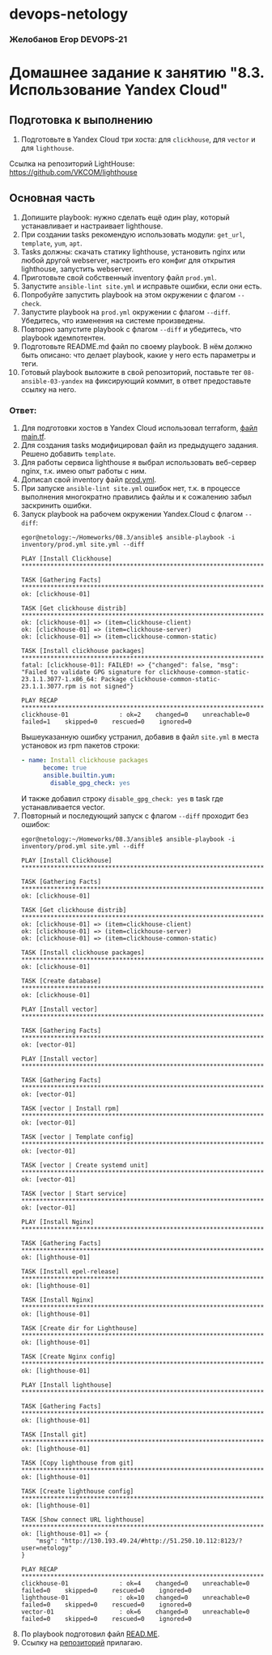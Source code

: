 # devops-netology
### Желобанов Егор DEVOPS-21

# Домашнее задание к занятию "8.3. Использование Yandex Cloud"

## Подготовка к выполнению

1. Подготовьте в Yandex Cloud три хоста: для `clickhouse`, для `vector` и для `lighthouse`.

Ссылка на репозиторий LightHouse: https://github.com/VKCOM/lighthouse

## Основная часть

1. Допишите playbook: нужно сделать ещё один play, который устанавливает и настраивает lighthouse.
2. При создании tasks рекомендую использовать модули: `get_url`, `template`, `yum`, `apt`.
3. Tasks должны: скачать статику lighthouse, установить nginx или любой другой webserver, настроить его конфиг для открытия lighthouse, запустить webserver.
4. Приготовьте свой собственный inventory файл `prod.yml`.
5. Запустите `ansible-lint site.yml` и исправьте ошибки, если они есть.
6. Попробуйте запустить playbook на этом окружении с флагом `--check`.
7. Запустите playbook на `prod.yml` окружении с флагом `--diff`. Убедитесь, что изменения на системе произведены.
8. Повторно запустите playbook с флагом `--diff` и убедитесь, что playbook идемпотентен.
9. Подготовьте README.md файл по своему playbook. В нём должно быть описано: что делает playbook, какие у него есть параметры и теги.
10. Готовый playbook выложите в свой репозиторий, поставьте тег `08-ansible-03-yandex` на фиксирующий коммит, в ответ предоставьте ссылку на него.

### Ответ:
1. Для подготовки хостов в Yandex Cloud использовал terraform, [файл main.tf](/practice/08.3/terraform/main.tf).
2. Для создания tasks модифицировал файл из предыдущего задания. Решено добавить `template`.
3. Для работы сервиса lighthouse я выбрал использовать веб-сервер nginx, т.к. имею опыт работы с ним.
4. Дописал свой inventory файл [prod.yml](/practice/08.3/ansible/playbook/inventory/prod.yml).
5. При запуске `ansible-lint site.yml` ошибок нет, т.к. в процессе выполнения многократно правились файлы и к сожалению забыл заскринить ошибки.
6. Запуск playbook на рабочем окружении Yandex.Cloud с флагом `--diff`:
    ```shell
    egor@netology:~/Homeworks/08.3/ansible$ ansible-playbook -i inventory/prod.yml site.yml --diff
    
    PLAY [Install Clickhouse] ************************************************************************************************************************************************************
    
    TASK [Gathering Facts] ***************************************************************************************************************************************************************
    ok: [clickhouse-01]
    
    TASK [Get clickhouse distrib] ********************************************************************************************************************************************************
    ok: [clickhouse-01] => (item=clickhouse-client)
    ok: [clickhouse-01] => (item=clickhouse-server)
    ok: [clickhouse-01] => (item=clickhouse-common-static)
    
    TASK [Install clickhouse packages] ***************************************************************************************************************************************************
    fatal: [clickhouse-01]: FAILED! => {"changed": false, "msg": "Failed to validate GPG signature for clickhouse-common-static-23.1.1.3077-1.x86_64: Package clickhouse-common-static-23.1.1.3077.rpm is not signed"}
    
    PLAY RECAP ***************************************************************************************************************************************************************************
    clickhouse-01              : ok=2    changed=0    unreachable=0    failed=1    skipped=0    rescued=0    ignored=0
    ```  
   Вышеуказанную ошибку устранил, добавив в файл `site.yml` в места установок из rpm пакетов строки:
   ```yaml
   - name: Install clickhouse packages
         become: true
         ansible.builtin.yum:
           disable_gpg_check: yes
   ```  
   И также добавил строку `disable_gpg_check: yes` в task где устанавливается vector.
7. Повторный и последующий запуск с флагом `--diff` проходит без ошибок:
    ```shell
    egor@netology:~/Homeworks/08.3/ansible$ ansible-playbook -i inventory/prod.yml site.yml --diff
    
    PLAY [Install Clickhouse] ************************************************************************************************************************************************************
    
    TASK [Gathering Facts] ***************************************************************************************************************************************************************
    ok: [clickhouse-01]
    
    TASK [Get clickhouse distrib] ********************************************************************************************************************************************************
    ok: [clickhouse-01] => (item=clickhouse-client)
    ok: [clickhouse-01] => (item=clickhouse-server)
    ok: [clickhouse-01] => (item=clickhouse-common-static)
    
    TASK [Install clickhouse packages] ***************************************************************************************************************************************************
    ok: [clickhouse-01]
    
    TASK [Create database] ***************************************************************************************************************************************************************
    ok: [clickhouse-01]
    
    PLAY [Install vector] ****************************************************************************************************************************************************************
    
    TASK [Gathering Facts] ***************************************************************************************************************************************************************
    ok: [vector-01]
    
    PLAY [Install vector] ****************************************************************************************************************************************************************
    
    TASK [Gathering Facts] ***************************************************************************************************************************************************************
    ok: [vector-01]
    
    TASK [vector | Install rpm] **********************************************************************************************************************************************************
    ok: [vector-01]
    
    TASK [vector | Template config] ******************************************************************************************************************************************************
    ok: [vector-01]
    
    TASK [vector | Create systemd unit] **************************************************************************************************************************************************
    ok: [vector-01]
    
    TASK [vector | Start service] ********************************************************************************************************************************************************
    ok: [vector-01]
    
    PLAY [Install Nginx] *****************************************************************************************************************************************************************
    
    TASK [Gathering Facts] ***************************************************************************************************************************************************************
    ok: [lighthouse-01]
    
    TASK [Install epel-release] **********************************************************************************************************************************************************
    ok: [lighthouse-01]
    
    TASK [Install Nginx] *****************************************************************************************************************************************************************
    ok: [lighthouse-01]
    
    TASK [Create dir for Lighthouse] *****************************************************************************************************************************************************
    ok: [lighthouse-01]
    
    TASK [Create Nginx config] ***********************************************************************************************************************************************************
    ok: [lighthouse-01]
    
    PLAY [Install lighthouse] ************************************************************************************************************************************************************
    
    TASK [Gathering Facts] ***************************************************************************************************************************************************************
    ok: [lighthouse-01]
    
    TASK [Install git] *******************************************************************************************************************************************************************
    ok: [lighthouse-01]
    
    TASK [Copy lighthouse from git] ******************************************************************************************************************************************************
    ok: [lighthouse-01]
    
    TASK [Create lighthouse config] ******************************************************************************************************************************************************
    ok: [lighthouse-01]
    
    TASK [Show connect URL lighthouse] ***************************************************************************************************************************************************
    ok: [lighthouse-01] => {
        "msg": "http://130.193.49.24/#http://51.250.10.112:8123/?user=netology"
    }
    
    PLAY RECAP ***************************************************************************************************************************************************************************
    clickhouse-01              : ok=4    changed=0    unreachable=0    failed=0    skipped=0    rescued=0    ignored=0
    lighthouse-01              : ok=10   changed=0    unreachable=0    failed=0    skipped=0    rescued=0    ignored=0
    vector-01                  : ok=6    changed=0    unreachable=0    failed=0    skipped=0    rescued=0    ignored=0
    ``` 
8. По playbook подготовил файл [READ.ME](https://github.com/E-zh/devops-netology-08/blob/main/08.3/README.md).
9. Ссылку на [репозиторий](https://github.com/E-zh/devops-netology-08) прилагаю.